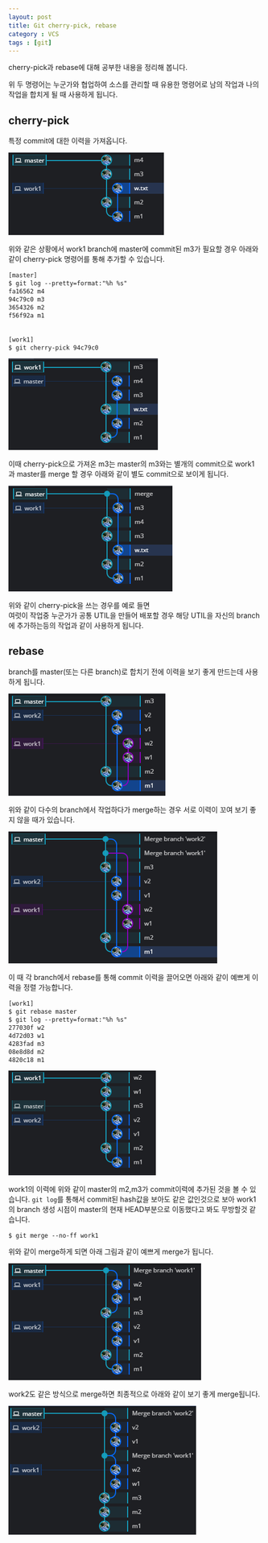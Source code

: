 ```yaml
---
layout: post
title: Git cherry-pick, rebase
category : VCS
tags : [git]
---
```


cherry-pick과 rebase에 대해 공부한 내용을 정리해 봅니다.    

위 두 명령어는 누군가와 협업하여 소스를 관리할 때 유용한 명령어로 남의 작업과 나의 작업을 합치게 될 때 사용하게 됩니다.   

cherry-pick
----
특정 commit에 대한 이력을 가져옵니다.

![status1](/assets/img/git/git-cherrypick-rebase/git-cherrypick-rebase-1.png)   

위와 같은 상황에서 work1 branch에 master에 commit된 m3가 필요할 경우 아래와 같이 cherry-pick 명령어를 통해 추가할 수 있습니다.

    [master]
    $ git log --pretty=format:"%h %s"
    fa16562 m4
    94c79c0 m3
    3654326 m2
    f56f92a m1


    [work1]
    $ git cherry-pick 94c79c0

![status2](/assets/img/git/git-cherrypick-rebase/git-cherrypick-rebase-2.png)   

이때 cherry-pick으로 가져온 m3는 master의 m3와는 별개의 commit으로 work1 과 master를 merge 할 경우 아래와 같이 별도 commit으로 보이게 됩니다.

![status3](/assets/img/git/git-cherrypick-rebase/git-cherrypick-rebase-3.png)   


위와 같이 cherry-pick을 쓰는 경우를 예로 들면    
여럿이 작업중 누군가가 공통 UTIL을 만들어 배포할 경우 해당 UTIL을 자신의 branch에 추가하는등의 작업과 같이 사용하게 됩니다.


rebase
----
branch를 master(또는 다른 branch)로 합치기 전에 이력을 보기 좋게 만드는데 사용하게 됩니다.

![status4](/assets/img/git/git-cherrypick-rebase/git-cherrypick-rebase-4.png)   

위와 같이 다수의 branch에서 작업하다가 merge하는 경우 서로 이력이 꼬여 보기 좋지 않을 때가 있습니다.

![status5](/assets/img/git/git-cherrypick-rebase/git-cherrypick-rebase-5.png)   

이 때 각 branch에서 rebase를 통해 commit 이력을 끌어오면 아래와 같이 예쁘게 이력을 정렬 가능합니다.

    [work1]
    $ git rebase master
    $ git log --pretty=format:"%h %s"
    277030f w2
    4d72d03 w1
    4283fad m3
    08e8d8d m2
    4820c18 m1    

![status6](/assets/img/git/git-cherrypick-rebase/git-cherrypick-rebase-6.png)   

work1의 이력에 위와 같이 master의 m2,m3가 commit이력에 추가된 것을 볼 수 있습니다. `git log`를 통해서 commit된 hash값을 보아도 같은 값인것으로 보아 work1의 branch 생성 시점이 master의 현재 HEAD부분으로 이동했다고 봐도 무방할것 같습니다.   

    $ git merge --no-ff work1

위와 같이 merge하게 되면 아래 그림과 같이 예쁘게 merge가 됩니다.

![status7](/assets/img/git/git-cherrypick-rebase/git-cherrypick-rebase-7.png)   

work2도 같은 방식으로 merge하면 최종적으로 아래와 같이 보기 좋게 merge됩니다.

![status8](/assets/img/git/git-cherrypick-rebase/git-cherrypick-rebase-8.png)   
